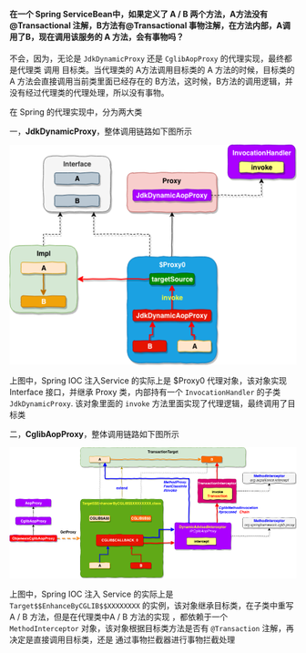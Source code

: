 #### 在一个 Spring ServiceBean中，如果定义了 A / B 两个方法，A方法没有@Transactional 注解，B方法有@Transactional 事物注解，在方法内部，A调用了B，现在调用该服务的 A 方法，会有事物吗？

不会，因为，无论是 `JdkDynamicProxy` 还是 `CglibAopProxy` 的代理实现，最终都是代理类 调用 目标类。当代理类的 A方法调用目标类的 A 方法的时候，目标类的 A 方法会直接调用当前类里面已经存在的 B方法，这时候，B方法的调用逻辑，并没有经过代理类的代理处理，所以没有事物。

在 Spring 的代理实现中，分为两大类

一，**JdkDynamicProxy**，整体调用链路如下图所示

![Spring-ABTransaction_JdkDynamicProxy.png](ref/Spring-ABTransaction_JdkDynamicProxy.png)

上图中，Spring IOC 注入Service 的实际上是 $Proxy0 代理对象，该对象实现 Interface 接口，并继承 Proxy 类，内部持有一个 `InvocationHandler` 的子类 `JdkDynamicProxy`. 该对象里面的 `invoke` 方法里面实现了代理逻辑，最终调用了目标类

二，**CglibAopProxy**，整体调用链路如下图所示

![Spring-ABTransaction_CglibAopProxy.png](ref/Spring-ABTransaction_CglibAopProxy.png)

上图中，Spring IOC 注入 Service 的实际上是 `Target$$EnhanceByCGLIB$$XXXXXXXX` 的实例，该对象继承目标类，在子类中重写 A / B 方法，但是在代理类中A / B 方法的实现 ，都依赖于一个 `MethodInterceptor` 对象，该对象根据目标类方法是否有 `@Transaction` 注解，再决定是直接调用目标类，还是 通过事物拦截器进行事物拦截处理